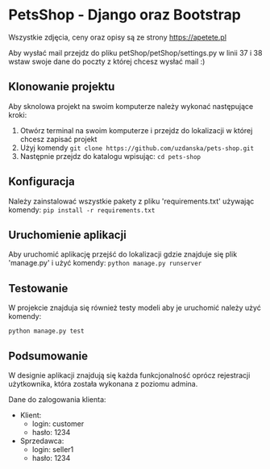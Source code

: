 # PetsShop - Django oraz Bootstrap

Wszystkie zdjęcia, ceny oraz opisy są ze strony https://apetete.pl

Aby wysłać mail przejdz do pliku petShop/petShop/settings.py w linii 37 i 38 wstaw swoje dane do poczty z której chcesz wysłać mail :)

## Klonowanie projektu

Aby sknolowa projekt na swoim komputerze należy wykonać następujące kroki:

1. Otwórz terminal na swoim komputerze i przejdz do lokalizacji w której chcesz zapisać projekt
2. Użyj komendy ```git clone https://github.com/uzdanska/pets-shop.git```
3. Następnie przejdz do katalogu wpisując: ```cd pets-shop```


## Konfiguracja

Należy zainstalować wszystkie pakety z pliku 'requirements.txt' używając komendy:
```pip install -r requirements.txt```


## Uruchomienie aplikacji

Aby uruchomić aplikację przejść do lokalizacji gdzie znajduje się plik 'manage.py' i użyć komendy:
```python manage.py runserver```

## Testowanie

W projekcie znajduja się również testy modeli aby je uruchomić należy użyć komendy:

```python manage.py test```

## Podsumowanie 

W designie aplikacji znajdują się każda funkcjonalność oprócz rejestracji użytkownika, która została wykonana z poziomu admina.

Dane do zalogowania klienta:
  
  * Klient:
    * login: customer
    * hasło: 1234
  * Sprzedawca: 
    * login: seller1
    * hasło: 1234


